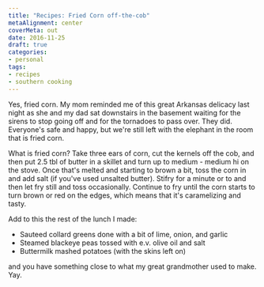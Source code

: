```yaml
---
title: "Recipes: Fried Corn off-the-cob"
metaAlignment: center
coverMeta: out
date: 2016-11-25
draft: true
categories:
- personal
tags:
- recipes
- southern cooking
---
```


Yes, fried corn.  My mom reminded me of this great Arkansas delicacy last night as she and my dad sat downstairs in the basement waiting for the sirens to stop going off and for the tornadoes to pass over.  They did.  Everyone's safe and happy, but we're still left with the elephant in the room that is fried corn.

What is fried corn?  Take three ears of corn, cut the kernels off the cob, and then put 2.5 tbl of butter in a skillet and turn up to medium - medium hi on the stove.  Once that's melted and starting to brown a bit, toss the corn in and add salt (if you've used unsalted butter).  Stifry for a minute or to and then let fry still and toss occasionally.  Continue to fry until the corn starts to turn brown or red on the edges, which means that it's caramelizing and tasty.

Add to this the rest of the lunch I made:
- Sauteed collard greens done with a bit of lime, onion, and garlic
- Steamed blackeye peas tossed with e.v. olive oil and salt
- Buttermilk mashed potatoes (with the skins left on)

and you have something close to what my great grandmother used to make. Yay.
